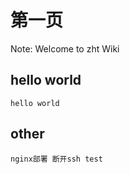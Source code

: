 第一页          
===========

Note: Welcome to zht Wiki


hello world
-----------

```
hello world
```

other
----

```
nginx部署 断开ssh test
```
